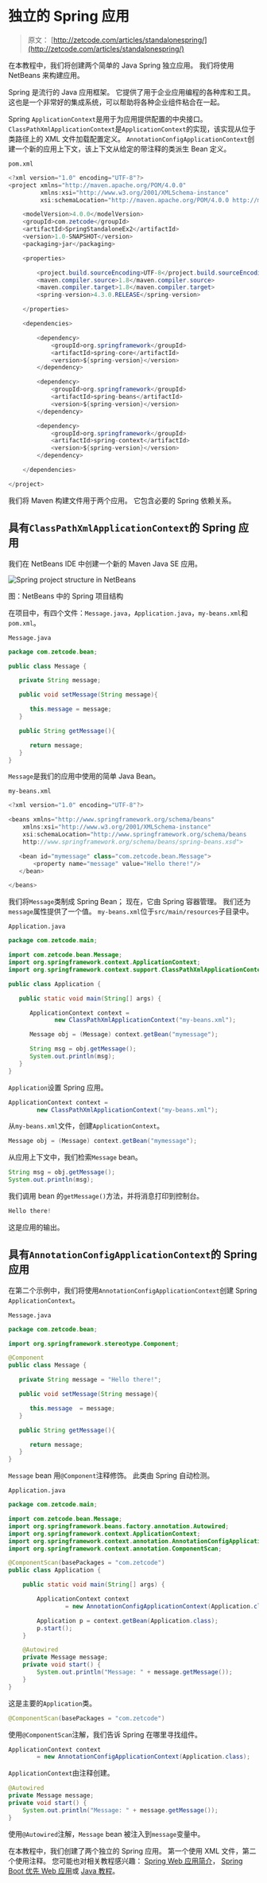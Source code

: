# 独立的 Spring 应用

> 原文： [http://zetcode.com/articles/standalonespring/](http://zetcode.com/articles/standalonespring/)

在本教程中，我们将创建两个简单的 Java Spring 独立应用。 我们将使用 NetBeans 来构建应用。

Spring 是流行的 Java 应用框架。 它提供了用于企业应用编程的各种库和工具。 这也是一个非常好的集成系统，可以帮助将各种企业组件粘合在一起。

Spring `ApplicationContext`是用于为应用提供配置的中央接口。 `ClassPathXmlApplicationContext`是`ApplicationContext`的实现，该实现从位于类路径上的 XML 文件加载配置定义。 `AnnotationConfigApplicationContext`创建一个新的应用上下文，该上下文从给定的带注释的类派生 Bean 定义。

`pom.xml`

```java
<?xml version="1.0" encoding="UTF-8"?>
<project xmlns="http://maven.apache.org/POM/4.0.0" 
         xmlns:xsi="http://www.w3.org/2001/XMLSchema-instance" 
         xsi:schemaLocation="http://maven.apache.org/POM/4.0.0 http://maven.apache.org/xsd/maven-4.0.0.xsd">

    <modelVersion>4.0.0</modelVersion>
    <groupId>com.zetcode</groupId>
    <artifactId>SpringStandaloneEx2</artifactId>
    <version>1.0-SNAPSHOT</version>
    <packaging>jar</packaging>

    <properties>

        <project.build.sourceEncoding>UTF-8</project.build.sourceEncoding>
        <maven.compiler.source>1.8</maven.compiler.source>
        <maven.compiler.target>1.8</maven.compiler.target>
        <spring-version>4.3.0.RELEASE</spring-version>

    </properties>

    <dependencies>

        <dependency>
            <groupId>org.springframework</groupId>
            <artifactId>spring-core</artifactId>
            <version>${spring-version}</version>
        </dependency>

        <dependency>
            <groupId>org.springframework</groupId>
            <artifactId>spring-beans</artifactId>
            <version>${spring-version}</version>
        </dependency>

        <dependency>
            <groupId>org.springframework</groupId>
            <artifactId>spring-context</artifactId>
            <version>${spring-version}</version>
        </dependency>

    </dependencies>

</project>

```

我们将 Maven 构建文件用于两个应用。 它包含必要的 Spring 依赖关系。

## 具有`ClassPathXmlApplicationContext`的 Spring 应用

我们在 NetBeans IDE 中创建一个新的 Maven Java SE 应用。

![Spring project structure in NetBeans](img/36b1b184e2201f8cb14e82733bcb4593.jpg)

图：NetBeans 中的 Spring 项目结构

在项目中，有四个文件：`Message.java`，`Application.java`，`my-beans.xml`和`pom.xml`。

`Message.java`

```java
package com.zetcode.bean;

public class Message {

   private String message;

   public void setMessage(String message){

      this.message = message;
   }

   public String getMessage(){

      return message;
   }
}

```

`Message`是我们的应用中使用的简单 Java Bean。

`my-beans.xml`

```java
<?xml version="1.0" encoding="UTF-8"?>

<beans xmlns="http://www.springframework.org/schema/beans"
    xmlns:xsi="http://www.w3.org/2001/XMLSchema-instance"
    xsi:schemaLocation="http://www.springframework.org/schema/beans
    http://www.springframework.org/schema/beans/spring-beans.xsd">

   <bean id="mymessage" class="com.zetcode.bean.Message">
       <property name="message" value="Hello there!"/>
   </bean>

</beans>

```

我们将`Message`类制成 Spring Bean； 现在，它由 Spring 容器管理。 我们还为`message`属性提供了一个值。 `my-beans.xml`位于`src/main/resources`子目录中。

`Application.java`

```java
package com.zetcode.main;

import com.zetcode.bean.Message;
import org.springframework.context.ApplicationContext;
import org.springframework.context.support.ClassPathXmlApplicationContext;

public class Application {

   public static void main(String[] args) {

      ApplicationContext context = 
             new ClassPathXmlApplicationContext("my-beans.xml");

      Message obj = (Message) context.getBean("mymessage");

      String msg = obj.getMessage();
      System.out.println(msg);
   }
}

```

`Application`设置 Spring 应用。

```java
ApplicationContext context = 
        new ClassPathXmlApplicationContext("my-beans.xml");

```

从`my-beans.xml`文件，创建`ApplicationContext`。

```java
Message obj = (Message) context.getBean("mymessage");

```

从应用上下文中，我们检索`Message` bean。

```java
String msg = obj.getMessage();
System.out.println(msg);

```

我们调用 bean 的`getMessage()`方法，并将消息打印到控制台。

```java
Hello there!

```

这是应用的输出。

## 具有`AnnotationConfigApplicationContext`的 Spring 应用

在第二个示例中，我们将使用`AnnotationConfigApplicationContext`创建 Spring `ApplicationContext`。

`Message.java`

```java
package com.zetcode.bean;

import org.springframework.stereotype.Component;

@Component
public class Message {

   private String message = "Hello there!";

   public void setMessage(String message){

      this.message  = message;
   }

   public String getMessage(){

      return message;
   }
}

```

`Message` bean 用`@Component`注释修饰。 此类由 Spring 自动检测。

`Application.java`

```java
package com.zetcode.main;

import com.zetcode.bean.Message;
import org.springframework.beans.factory.annotation.Autowired;
import org.springframework.context.ApplicationContext;
import org.springframework.context.annotation.AnnotationConfigApplicationContext;
import org.springframework.context.annotation.ComponentScan;

@ComponentScan(basePackages = "com.zetcode")
public class Application {

    public static void main(String[] args) {

        ApplicationContext context
                = new AnnotationConfigApplicationContext(Application.class);

        Application p = context.getBean(Application.class);
        p.start();
    }

    @Autowired
    private Message message;
    private void start() {
        System.out.println("Message: " + message.getMessage());
    }
}

```

这是主要的`Application`类。

```java
@ComponentScan(basePackages = "com.zetcode")

```

使用`@ComponentScan`注解，我们告诉 Spring 在哪里寻找组件。

```java
ApplicationContext context
        = new AnnotationConfigApplicationContext(Application.class);

```

`ApplicationContext`由注释创建。

```java
@Autowired
private Message message;
private void start() {
    System.out.println("Message: " + message.getMessage());
}

```

使用`@Autowired`注解，`Message` bean 被注入到`message`变量中。

在本教程中，我们创建了两个独立的 Spring 应用。 第一个使用 XML 文件，第二个使用注释。 您可能也对相关教程感兴趣： [Spring Web 应用简介](/articles/springwebfirst/)， [Spring Boot 优先 Web 应用](/articles/springbootwebfirst/)或 [Java 教程](/lang/java/)。